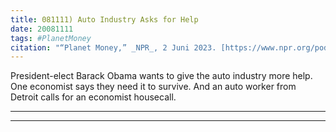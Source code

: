 ```yaml
---
title: 081111) Auto Industry Asks for Help
date: 20081111
tags: #PlanetMoney
citation: "“Planet Money,” _NPR_, 2 Juni 2023. [https://www.npr.org/podcasts/510289/planet-money](https://www.npr.org/podcasts/510289/planet-money) (diakses 4 Juni 2023)."
---
```


President-elect Barack Obama wants to give the auto industry more help. One economist says they need it to survive. And an auto worker from Detroit calls for an economist housecall.

----

----
